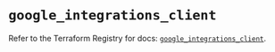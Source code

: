 # `google_integrations_client`

Refer to the Terraform Registry for docs: [`google_integrations_client`](https://registry.terraform.io/providers/hashicorp/google/6.27.0/docs/resources/integrations_client).
